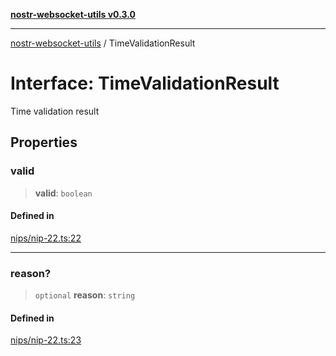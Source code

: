 [**nostr-websocket-utils v0.3.0**](../README.md)

***

[nostr-websocket-utils](../globals.md) / TimeValidationResult

# Interface: TimeValidationResult

Time validation result

## Properties

### valid

> **valid**: `boolean`

#### Defined in

[nips/nip-22.ts:22](https://github.com/HumanjavaEnterprises/nostr-websocket-utils/blob/main/src/nips/nip-22.ts#L22)

***

### reason?

> `optional` **reason**: `string`

#### Defined in

[nips/nip-22.ts:23](https://github.com/HumanjavaEnterprises/nostr-websocket-utils/blob/main/src/nips/nip-22.ts#L23)
